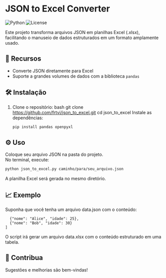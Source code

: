 # JSON to Excel Converter

![Python](https://img.shields.io/badge/Python-3.x-blue) ![License](https://img.shields.io/badge/License-MIT-green)

Este projeto transforma arquivos JSON em planilhas Excel (.xlsx), facilitando o manuseio de dados estruturados em um formato amplamente usado.

## 🚀 Recursos
- Converte JSON diretamente para Excel
- Suporte a grandes volumes de dados com a biblioteca `pandas`

## 🛠️ Instalação
1. Clone o repositório:
   bash
   git clone https://github.com/frtvi/json_to_excel.git
   cd json_to_excel
Instale as dependências:
   ```bash
   pip install pandas openpyxl
   ```
## ⚙️ Uso
Coloque seu arquivo JSON na pasta do projeto.<br>
No terminal, execute:<br>
   ```bash
   python json_to_excel.py caminho/para/seu_arquivo.json
   ```
A planilha Excel será gerada no mesmo diretório.

## 📈 Exemplo
Suponha que você tenha um arquivo data.json com o conteúdo:
```[
  {"nome": "Alice", "idade": 25},
  {"nome": "Bob", "idade": 30}
]
```
O script irá gerar um arquivo data.xlsx com o conteúdo estruturado em uma tabela.

## 🎉 Contribua
Sugestões e melhorias são bem-vindas!
